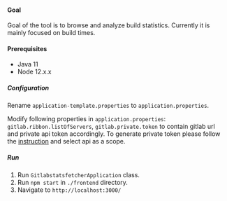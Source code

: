 #### Goal
Goal of the tool is to browse and analyze build statistics. Currently it is mainly focused on build times.

#### Prerequisites
* Java 11
* Node 12.x.x

##### Configuration
Rename `application-template.properties` to `application.properties`.

Modify following properties in `application.properties`:
`gitlab.ribbon.listOfServers`, `gitlab.private.token` to contain gitlab url and private api token accordingly.
To generate private token please follow the [instruction](https://docs.gitlab.com/ee/user/profile/personal_access_tokens.html#creating-a-personal-access-token) and select api as a scope.

##### Run
1. Run `GitlabstatsfetcherApplication` class.
2. Run `npm start` in `./frontend` directory.
3. Navigate to `http://localhost:3000/`
